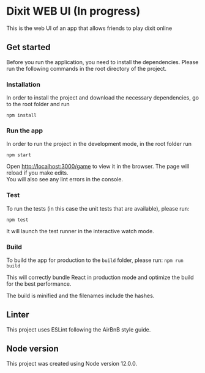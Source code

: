 # Dixit WEB UI (In progress)
This is the web UI of an app that allows friends to play dixit online

## Get started

Before you run the application, you need to install the dependencies.
Please run the following commands in the root directory of the project.

### Installation

In order to install the project and download the necessary dependencies, go to the root folder and run

`npm install`

### Run the app

In order to run the project in the development mode, in the root folder run

`npm start`

Open [http://localhost:3000/game](http://localhost:3000/game) to view it in the browser.
The page will reload if you make edits.<br />
You will also see any lint errors in the console.

### Test

To run the tests (in this case the unit tests that are available), please run:

`npm test`

It will launch the test runner in the interactive watch mode.<br />

### Build

To build the app for production to the `build` folder, please run:
`npm run build`

This will correctly bundle React in production mode and optimize the build for the best performance.

The build is minified and the filenames include the hashes.<br />

## Linter

This project uses ESLint following the AirBnB style guide.

## Node version

This project was created using Node version 12.0.0.
